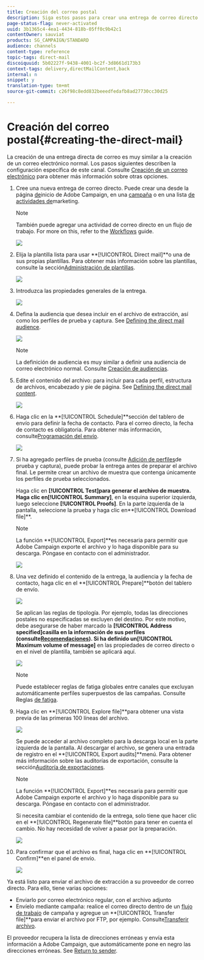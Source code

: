 ```yaml
---
title: Creación del correo postal
description: Siga estos pasos para crear una entrega de correo directo en Adobe Campaign.
page-status-flag: never-activated
uuid: 3b1365c4-4ea1-4434-818b-05ff0c9b42c1
contentOwner: sauviat
products: SG_CAMPAIGN/STANDARD
audience: channels
content-type: reference
topic-tags: direct-mail
discoiquuid: 5b02227f-9438-4001-bc2f-3d8661d173b3
context-tags: delivery,directMailContent,back
internal: n
snippet: y
translation-type: tm+mt
source-git-commit: c26f98c8edd832beeedfedafb8ad27730cc30d25

---
```



# Creación del correo postal{#creating-the-direct-mail}

La creación de una entrega directa de correo es muy similar a la creación de un correo electrónico normal. Los pasos siguientes describen la configuración específica de este canal. Consulte [Creación de un correo electrónico](../../channels/using/creating-an-email.md) para obtener más información sobre otras opciones.

1. Cree una nueva entrega de correo directo. Puede crear una desde la página [de](../../start/using/interface-description.md#home-page)inicio de Adobe Campaign, en una [campaña](../../start/using/marketing-activities.md#creating-a-marketing-activity) o en una lista [de actividades de](../../start/using/programs-and-campaigns.md#creating-a-campaign)marketing.

   >[!NOTE]
   >
   >También puede agregar una actividad de correo directo en un flujo de trabajo. For more on this, refer to the [Workflows](../../automating/using/direct-mail-delivery.md) guide.

   ![](assets/direct_mail_1.png)

1. Elija la plantilla lista para usar **[!UICONTROL Direct mail]**o una de sus propias plantillas. Para obtener más información sobre las plantillas, consulte la sección[Administración de plantillas](../../start/using/marketing-activity-templates.md).

   ![](assets/direct_mail_2.png)

1. Introduzca las propiedades generales de la entrega.

   ![](assets/direct_mail_3.png)

1. Defina la audiencia que desea incluir en el archivo de extracción, así como los perfiles de prueba y captura. See [Defining the direct mail audience](../../channels/using/defining-the-direct-mail-audience.md).

   ![](assets/direct_mail_4.png)

   >[!NOTE]
   >
   >La definición de audiencia es muy similar a definir una audiencia de correo electrónico normal. Consulte [Creación de audiencias](../../audiences/using/creating-audiences.md).

1. Edite el contenido del archivo: para incluir para cada perfil, estructura de archivos, encabezado y pie de página. See [Defining the direct mail content](../../channels/using/defining-the-direct-mail-content.md).

   ![](assets/direct_mail_5.png)

1. Haga clic en la **[!UICONTROL Schedule]**sección del tablero de envío para definir la fecha de contacto. Para el correo directo, la fecha de contacto es obligatoria. Para obtener más información, consulte[Programación del envío](../../sending/using/about-scheduling-messages.md).

   ![](assets/direct_mail_8.png)

1. Si ha agregado perfiles de prueba (consulte [Adición de perfiles](../../channels/using/defining-the-direct-mail-audience.md#adding-test-and-trap-profiles)de prueba y captura), puede probar la entrega antes de preparar el archivo final. Le permite crear un archivo de muestra que contenga únicamente los perfiles de prueba seleccionados.

   Haga clic en **[!UICONTROL Test]**para generar el archivo de muestra. Haga clic en**[!UICONTROL Summary]**, en la esquina superior izquierda, luego seleccione **[!UICONTROL Proofs]**. En la parte izquierda de la pantalla, seleccione la prueba y haga clic en**[!UICONTROL Download file]**.

   >[!NOTE]
   >
   >La función **[!UICONTROL Export]**es necesaria para permitir que Adobe Campaign exporte el archivo y lo haga disponible para su descarga. Póngase en contacto con el administrador.

   ![](assets/direct_mail_19.png)

1. Una vez definido el contenido de la entrega, la audiencia y la fecha de contacto, haga clic en el **[!UICONTROL Prepare]**botón del tablero de envío.

   ![](assets/direct_mail_16.png)

   Se aplican las reglas de tipología. Por ejemplo, todas las direcciones postales no especificadas se excluyen del destino. Por este motivo, debe asegurarse de haber marcado la **[!UICONTROL Address specified]**casilla en la información de sus perfiles (consulte[Recomendaciones](../../channels/using/about-direct-mail.md#recommendations)). Si ha definido un**[!UICONTROL Maximum volume of message]** en las propiedades de correo directo o en el nivel de plantilla, también se aplicará aquí.

   ![](assets/direct_mail_25.png)

   >[!NOTE]
   >
   >Puede establecer reglas de fatiga globales entre canales que excluyan automáticamente perfiles superpuestos de las campañas. Consulte Reglas [de fatiga](../../administration/using/fatigue-rules.md).

1. Haga clic en **[!UICONTROL Explore file]**para obtener una vista previa de las primeras 100 líneas del archivo.

   ![](assets/direct_mail_18.png)

   Se puede acceder al archivo completo para la descarga local en la parte izquierda de la pantalla. Al descargar el archivo, se genera una entrada de registro en el **[!UICONTROL Export audits]**menú. Para obtener más información sobre las auditorías de exportación, consulte la sección[Auditoría de exportaciones](../../administration/using/auditing-export-logs.md).

   >[!NOTE]
   >
   >La función **[!UICONTROL Export]**es necesaria para permitir que Adobe Campaign exporte el archivo y lo haga disponible para su descarga. Póngase en contacto con el administrador.

   Si necesita cambiar el contenido de la entrega, solo tiene que hacer clic en el **[!UICONTROL Regenerate file]**botón para tener en cuenta el cambio. No hay necesidad de volver a pasar por la preparación.

   ![](assets/direct_mail_21.png)

1. Para confirmar que el archivo es final, haga clic en **[!UICONTROL Confirm]**en el panel de envío.

   ![](assets/direct_mail_20.png)

Ya está listo para enviar el archivo de extracción a su proveedor de correo directo. Para ello, tiene varias opciones:

* Enviarlo por correo electrónico regular, con el archivo adjunto
* Envíelo mediante campaña: realice el correo directo dentro de un [flujo de trabajo](../../automating/using/direct-mail-delivery.md) de campaña y agregue un **[!UICONTROL Transfer file]**para enviar el archivo por FTP, por ejemplo. Consulte[Transferir archivo](../../automating/using/transfer-file.md).

El proveedor recupera la lista de direcciones erróneas y envía esta información a Adobe Campaign, que automáticamente pone en negro las direcciones erróneas. See [Return to sender](../../channels/using/return-to-sender.md).

